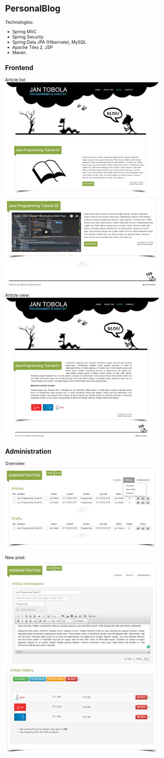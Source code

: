 PersonalBlog
============

Technologies:
- Spring MVC
- Spring Security
- Spring Data JPA (Hibernate), MySQL
- Apache Tiles 2, JSP
- Maven

Frontend
---------

Article list:
![Blog articles](/doc/2.png)
![Blog articles](/doc/3.png)

Article view:
![Blog articles](/doc/4.png)

Administration
---------------

Overview:
![Administration](/doc/6.png)

New post:
![Administration](/doc/1.png)
![Administration](/doc/5.png)
